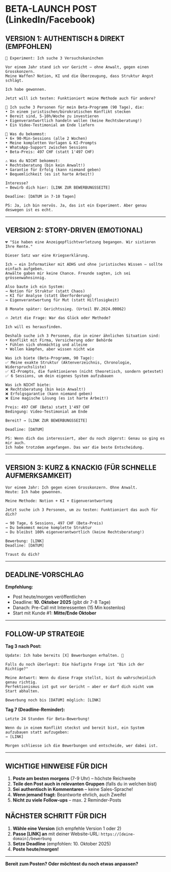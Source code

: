 # BETA-LAUNCH POST (LinkedIn/Facebook)

## VERSION 1: AUTHENTISCH & DIREKT (EMPFOHLEN)

```
📣 Experiment: Ich suche 3 Versuchskaninchen

Vor einem Jahr stand ich vor Gericht – ohne Anwalt, gegen einen Grosskonzern.
Meine Waffen? Notion, KI und die Überzeugung, dass Struktur Angst schlägt.

Ich habe gewonnen.

Jetzt will ich testen: Funktioniert meine Methode auch für andere?

🎯 Ich suche 3 Personen für mein Beta-Programm (90 Tage), die:
• In einem juristischen/bürokratischen Konflikt stecken
• Bereit sind, 5-10h/Woche zu investieren
• Eigenverantwortlich handeln wollen (keine Rechtsberatung!)
• Ein Video-Testimonial am Ende liefern

🎁 Was du bekommst:
• 6× 90-Min-Sessions (alle 2 Wochen)
• Meine kompletten Vorlagen & KI-Prompts
• WhatsApp-Support zwischen Sessions
• Beta-Preis: 497 CHF (statt 1'497 CHF)

⚠️ Was du NICHT bekommst:
• Rechtsberatung (bin kein Anwalt!)
• Garantie für Erfolg (kann niemand geben)
• Bequemlichkeit (es ist harte Arbeit!)

Interesse? 
→ Bewirb dich hier: [LINK ZUR BEWERBUNGSSEITE]

Deadline: [DATUM in 7-10 Tagen]

PS: Ja, ich bin nervös. Ja, das ist ein Experiment. Aber genau deswegen ist es echt.
```

---

## VERSION 2: STORY-DRIVEN (EMOTIONAL)

```
💔 "Sie haben eine Anzeigepflichtverletzung begangen. Wir sistieren Ihre Rente."

Dieser Satz war eine Kriegserklärung.

Ich – ein Informatiker mit ADHS und ohne juristisches Wissen – sollte einfach aufgeben.
Anwälte gaben mir keine Chance. Freunde sagten, ich sei grössenwahnsinnig.

Also baute ich ein System:
→ Notion für Struktur (statt Chaos)
→ KI für Analyse (statt Überforderung)
→ Eigenverantwortung für Mut (statt Hilflosigkeit)

8 Monate später: Gerichtssieg. (Urteil BV.2024.00062)

🔥 Jetzt die Frage: War das Glück oder Methode?

Ich will es herausfinden.

Deshalb suche ich 3 Personen, die in einer ähnlichen Situation sind:
• Konflikt mit Firma, Versicherung oder Behörde
• Fühlen sich ohnmächtig und alleine
• Wollen kämpfen, aber wissen nicht wie

Was ich biete (Beta-Programm, 90 Tage):
✅ Meine exakte Struktur (Aktenverzeichnis, Chronologie, Widerspruchsliste)
✅ KI-Prompts, die funktionieren (nicht theoretisch, sondern getestet)
✅ 6 Sessions, um dein eigenes System aufzubauen

Was ich NICHT biete:
❌ Rechtsberatung (bin kein Anwalt!)
❌ Erfolgsgarantie (kann niemand geben)
❌ Eine magische Lösung (es ist harte Arbeit!)

Preis: 497 CHF (Beta) statt 1'497 CHF
Bedingung: Video-Testimonial am Ende

Bereit? → [LINK ZUR BEWERBUNGSSEITE]

Deadline: [DATUM]

PS: Wenn dich das interessiert, aber du noch zögerst: Genau so ging es mir auch. 
Ich habe trotzdem angefangen. Das war die beste Entscheidung.
```

---

## VERSION 3: KURZ & KNACKIG (FÜR SCHNELLE AUFMERKSAMKEIT)

```
Vor einem Jahr: Ich gegen einen Grosskonzern. Ohne Anwalt.
Heute: Ich habe gewonnen.

Meine Methode: Notion + KI + Eigenverantwortung

Jetzt suche ich 3 Personen, um zu testen: Funktioniert das auch für dich?

→ 90 Tage, 6 Sessions, 497 CHF (Beta-Preis)
→ Du bekommst meine komplette Struktur
→ Du bleibst 100% eigenverantwortlich (keine Rechtsberatung!)

Bewerbung: [LINK]
Deadline: [DATUM]

Traust du dich?
```

---

## DEADLINE-VORSCHLAG

**Empfehlung:** 
- Post heute/morgen veröffentlichen
- Deadline: **10. Oktober 2025** (gibt dir 7-8 Tage)
- Danach: Pre-Call mit Interessenten (15 Min kostenlos)
- Start mit Kunde #1: **Mitte/Ende Oktober**

---

## FOLLOW-UP STRATEGIE

**Tag 3 nach Post:**
```
Update: Ich habe bereits [X] Bewerbungen erhalten. 🙏

Falls du noch überlegst: Die häufigste Frage ist "Bin ich der Richtige?"

Meine Antwort: Wenn du diese Frage stellst, bist du wahrscheinlich genau richtig.
Perfektionismus ist gut vor Gericht – aber er darf dich nicht vom Start abhalten.

Bewerbung noch bis [DATUM] möglich: [LINK]
```

**Tag 7 (Deadline-Reminder):**
```
Letzte 24 Stunden für Beta-Bewerbung!

Wenn du in einem Konflikt steckst und bereit bist, ein System aufzubauen statt aufzugeben:
→ [LINK]

Morgen schliesse ich die Bewerbungen und entscheide, wer dabei ist.
```

---

## WICHTIGE HINWEISE FÜR DICH

1. **Poste am besten morgens** (7-9 Uhr) – höchste Reichweite
2. **Teile den Post auch in relevanten Gruppen** (falls du in welchen bist)
3. **Sei authentisch in Kommentaren** – keine Sales-Sprache!
4. **Wenn jemand fragt:** Beantworte ehrlich, auch Zweifel
5. **Nicht zu viele Follow-ups** – max. 2 Reminder-Posts

## NÄCHSTER SCHRITT FÜR DICH

1. **Wähle eine Version** (ich empfehle Version 1 oder 2)
2. **Passe [LINK] an** mit deiner Website-URL: `https://[deine-domain]/bewerbung`
3. **Setze Deadline** (empfohlen: 10. Oktober 2025)
4. **Poste heute/morgen!**

---

**Bereit zum Posten? Oder möchtest du noch etwas anpassen?**
